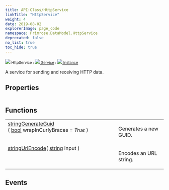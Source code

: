 ```yaml
---
title: API:Class/HttpService
linkTitle: "HttpService"
weight: 4
date: 2019-08-02
explorerImage: page_code
namespace: Primrose.DataModel.HttpService
deprecated: false
no_list: true
toc_hide: true
---
```

<small class="inheritance">
<span class="" href="/docs/api-reference/Class/HttpService"><img src="/icons/silk/page_code.png"/>&nbsp;HttpService</span>&nbsp;:&nbsp;<a class="" href="/docs/api-reference/Class/Service"><img src="/icons/silk/default.png"/>&nbsp;Service</a>&nbsp;:&nbsp;<a class="" href="/docs/api-reference/Class/Instance"><img src="/icons/silk/default.png"/>&nbsp;Instance</a></small>
<p class="summary">

A service for sending and receiving HTTP data.

</p>
 
## Properties
 
<table class="studiohide">
<tbody>
</tbody>
</table>
 
## Functions
 
<table class="studiohide">
<tbody>
<tr class="function-row ">
<td style="vertical-align:top;white-space:normal;">
<div>
<a class="type" href="/docs/api-reference/System/string">string</a><span class="method-body" style="text-indent: -2em;"><a class="method-name  " href="GenerateGuid">GenerateGuid</a></span><span style="display: inline-block">( <span class="param" style="white-space: nowrap"><a class="type" href="/docs/api-reference/System/Primitives#boolean">bool</a> wrapInCurlyBraces = <i>True</i></span> )</span></span></div></td>
<td style="vertical-align:top;white-space:normal;">
<p>
Generates a new GUID.
</p></td>
</tr>

<tr class="function-row ">
<td style="vertical-align:top;white-space:normal;">
<div>
<a class="type" href="/docs/api-reference/System/string">string</a><span class="method-body" style="text-indent: -2em;"><a class="method-name  " href="UrlEncode">UrlEncode</a></span><span style="display: inline-block">( <span class="param" style="white-space: nowrap"><a class="type" href="/docs/api-reference/System/string">string</a> input</span> )</span></span></div></td>
<td style="vertical-align:top;white-space:normal;">
<p>
Encodes an URL string.
</p></td>
</tr>

</tbody>
</table>
 
## Events
 
<table class="studiohide">
<tbody>
</tbody>
</table>
<b>
</b>
<div class="inheritors">
<ul class="root">
</ul>
</div>
